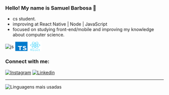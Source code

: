 ### Hello! My name is Samuel Barbosa 👋

- cs student.
- improving at React Native | Node | JavaScript
- focused on studying front-end/mobile and improving my knowledge about computer science.

<div style=display: inline_block>
<img align="center" alt="js" height="30" width="40" src="https://cdn.jsdelivr.net/gh/devicons/devicon@latest/icons/javascript/javascript-original.svg">
<img align="center" alt="ts" height="30" width="40" src="https://raw.githubusercontent.com/devicons/devicon/master/icons/typescript/typescript-plain.svg">
<img align="center" alt="react" height="30" width="40" src="https://github.com/devicons/devicon/blob/master/icons/react/react-original-wordmark.svg"/>&nbsp;
</div>


### Connect with me:
[![Instagram](https://img.shields.io/badge/Instagram-E4405F?style=for-the-badge&logo=instagram&logoColor=white)](https://instagram.com/s2dwx)
[![Linkedin](https://img.shields.io/badge/LinkedIn-0077B5?style=for-the-badge&logo=linkedin&logoColor=white)](https://www.linkedin.com/in/sbarbosadev/)

<hr></hr>

<img width="380em" alt="Linguagens mais usadas" src="https://github-readme-stats.vercel.app/api/top-langs/?username=s2ddv&layout=compact&theme=dark"/>
